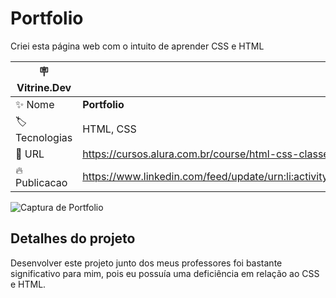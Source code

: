 # Portfolio

Criei esta página web com o intuito de aprender CSS e HTML

| :placard: Vitrine.Dev |     |
| -------------  | --- |
| :sparkles: Nome        | **Portfolio**
| :label: Tecnologias | HTML, CSS
| :rocket: URL         | https://cursos.alura.com.br/course/html-css-classes-posicionamento-flexbox
| :fire: Publicacao     | https://www.linkedin.com/feed/update/urn:li:activity:7043753728822128640/

<!-- Inserir imagem com a #vitrinedev ao final do link -->
![Captura de Portfolio](https://user-images.githubusercontent.com/63820646/226501572-0cedc408-23a6-4662-a7c2-dd9c25964c12.png#vitrinedev)

## Detalhes do projeto

Desenvolver este projeto junto dos meus professores foi bastante significativo para mim, pois eu possuía uma deficiência em relação ao CSS e HTML.

